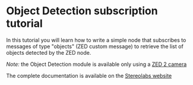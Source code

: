 # Object Detection subscription tutorial

In this tutorial you will learn how to write a simple node that subscribes to messages of type "objects" (ZED custom message) to retrieve the list of objects detected by the ZED node.

*Note:* the Object Detection module is available only using a [ZED 2 camera](https://www.stereolabs.com/zed-2/)

The complete documentation is available on the [Stereolabs website](https://docs.stereolabs.com/integrations/ros/object-detection/)
